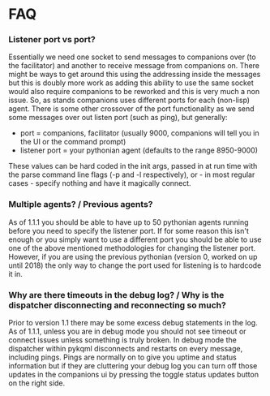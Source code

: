 # FAQ

### Listener port vs port?

Essentially we need one socket to send messages to companions over (to the facilitator) and another to receive message from companions on. There might be ways to get around this using the addressing inside the messages but this is doubly more work as adding this ability to use the same socket would also require companions to be reworked and this is very much a non issue. So, as stands companions uses different ports for each (non-lisp) agent. There is some other crossover of the port functionality as we send some messages over out listen port (such as ping), but generally:

- port = companions, facilitator (usually 9000, companions will tell you in the UI or the command prompt)
- listener port = your pythonian agent (defaults to the range 8950-9000)

These values can be hard coded in the init args, passed in at run time with the parse command line flags (-p and -l respectively), or - in most regular cases - specify nothing and have it magically connect.

### Multiple agents? / Previous agents?

As of 1.1.1 you should be able to have up to 50 pythonian agents running before you need to specify the listener port. If for some reason this isn't enough or you simply want to use a different port you should be able to use one of the above mentioned methodologies for changing the listener port. However, if you are using the previous pythonian (version 0, worked on up until 2018) the only way to change the port used for listening is to hardcode it in.

### Why are there timeouts in the debug log? / Why is the dispatcher disconnecting and reconnecting so much?

Prior to version 1.1 there may be some excess debug statements in the log. As of 1.1.1, unless you are in debug mode you should not see timeout or connect issues unless something is truly broken. In debug mode the dispatcher within pykqml disconnects and restarts on every message, including pings. Pings are normally on to give you uptime and status information but if they are cluttering your debug log you can turn off those updates in the companions ui by pressing the toggle status updates button on the right side.
